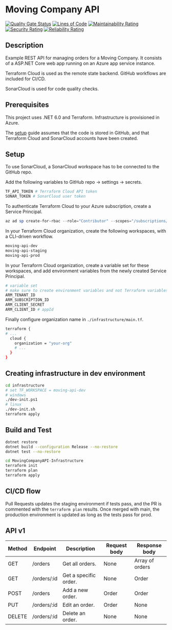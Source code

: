 # Moving Company API

[![Quality Gate Status](https://sonarcloud.io/api/project_badges/measure?project=vaernion_MovingCompanyAPI&metric=alert_status)](https://sonarcloud.io/summary/new_code?id=vaernion_MovingCompanyAPI) [![Lines of Code](https://sonarcloud.io/api/project_badges/measure?project=vaernion_MovingCompanyAPI&metric=ncloc)](https://sonarcloud.io/summary/new_code?id=vaernion_MovingCompanyAPI) [![Maintainability Rating](https://sonarcloud.io/api/project_badges/measure?project=vaernion_MovingCompanyAPI&metric=sqale_rating)](https://sonarcloud.io/summary/new_code?id=vaernion_MovingCompanyAPI) [![Security Rating](https://sonarcloud.io/api/project_badges/measure?project=vaernion_MovingCompanyAPI&metric=security_rating)](https://sonarcloud.io/summary/new_code?id=vaernion_MovingCompanyAPI) [![Reliability Rating](https://sonarcloud.io/api/project_badges/measure?project=vaernion_MovingCompanyAPI&metric=reliability_rating)](https://sonarcloud.io/summary/new_code?id=vaernion_MovingCompanyAPI)

## Description

Example REST API for managing orders for a Moving Company. It consists of a ASP.NET Core web app running on an Azure app service instance.

Terraform Cloud is used as the remote state backend. GitHub workflows are included for CI/CD.

SonarCloud is used for code quality checks.

## Prerequisites

This project uses .NET 6.0 and Terraform. Infrastructure is provisioned in Azure.

The [setup](#setup) guide assumes that the code is stored in GitHub, and that Terraform Cloud and SonarCloud accounts have been created.

## Setup

To use SonarCloud, a SonarCloud workspace has to be connected to the GitHub repo.

Add the following variables to GitHub repo -> settings -> secrets.

```sh
TF_API_TOKEN # Terraform Cloud API token
SONAR_TOKEN # SonarCloud user token
```

To authenticate Terraform Cloud to your Azure subscription, create a Service Principal.

```ps1
az ad sp create-for-rbac --role="Contributor" --scopes="/subscriptions/SUBSCRIPTION_ID"
```

In your Terraform Cloud organization, create the following workspaces, with a CLI-driven workflow.

```sh
moving-api-dev
moving-api-staging
moving-api-prod
```

In your Terraform Cloud organization, create a variable set for these workspaces, and add environment variables from the newly created Service Principal.

```sh
# variable set
# make sure to create environment variables and not Terraform variables
ARM_TENANT_ID
ARM_SUBSCRIPTION_ID
ARM_CLIENT_SECRET
ARM_CLIENT_ID # appId
```

Finally configure organization name in `./infrastructure/main.tf`.

```sh
terraform {
# ...
  cloud {
    organization = "your-org"
    # ...
  }
}
```

## Creating infrastructure in dev environment

```sh
cd infrastructure
# set TF_WORKSPACE = moving-api-dev
# windows
./dev-init.ps1 
# linux
./dev-init.sh
terraform apply
```

## Build and Test

```sh
dotnet restore
dotnet build --configuration Release --no-restore
dotnet test --no-restore
```

```sh
cd MovingCompanyAPI-Infrastructure
terraform init
terraform plan
terraform apply
```

## CI/CD flow

Pull Requests updates the staging environment if tests pass, and the PR is commented with the `terraform plan` results. Once merged with main, the production environment is updated as long as the tests pass for prod.

## API v1

| Method | Endpoint    | Description           | Request body | Response  body  |
|--------|-------------|-----------------------|--------------|-----------------|
| GET    | /orders     | Get all orders.       | None         | Array of orders |
| GET    | /orders/:id | Get a specific order. | None         | Order           |
| POST   | /orders     | Add a new order.      | Order        | Order           |
| PUT    | /orders/:id | Edit an order.        | Order        | None            |
| DELETE | /orders/:id | Delete an order.      | None         | None            |
